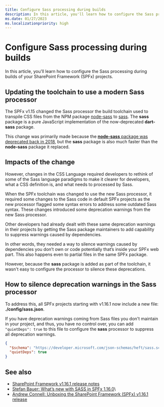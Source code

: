 ```yaml
---
title: Configure Sass processing during builds
description: In this article, you'll learn how to configure the Sass processing during builds of your SharePoint Framework (SPFx) projects.
ms.date: 01/27/2023
ms.localizationpriority: high
---
```


# Configure Sass processing during builds

In this article, you'll learn how to configure the Sass processing during builds of your SharePoint Framework (SPFx) projects.

## Updating the toolchain to use a modern Sass processor

The SPFx v1.15 changed the Sass processor the build toolchain used to transpile CSS files from the NPM package [node-sass](https://www.npmjs.com/package/node-sass) to [sass](https://www.npmjs.com/package/sass). The **sass** package is a pure JavaScript implementation of the now-deprecated **dart-sass** package.

This change was primarily made because the [**node-sass** package was deprecated back in 2018](https://sass-lang.com/blog/libsass-is-deprecated), but the **sass** package is also much faster than the **node-sass** package it replaced.

## Impacts of the change

However, changes in the CSS Language required developers to rethink of some of the Sass language paradigms to make it clearer for developers, what a CSS definition is, and what needs to processed by Sass.

When the SPFx toolchain was changed to use the new Sass processor, it required some changes to the Sass code in default SPFx projects as the new processor flagged some syntax errors to address some outdated Sass syntax. These changes introduced some deprecation warnings from the new Sass processor.

Other developers had already dealt with these same deprecation warnings in their projects by getting the Sass package maintainers to add capability to suppress warnings caused by dependencies.

In other words, they needed a way to silence warnings caused by dependencies you don’t own or code potentially that’s inside your SPFx web part. This also happens even to partial files in the same SPFx package.

However, because the **sass** package is added as part of the toolchain, it wasn't easy to configure the processor to silence these deprecations.

## How to silence deprecation warnings in the Sass processor

To address this, all SPFx projects starting with v1.16.1 now include a new file: **./config/sass.json**.

If you have deprecation warnings coming from Sass files you don't maintain in your project, and thus, you have no control over, you can add `"quietDeps": true` to this file to configure the **sass** processor to suppress all deprecation warnings.

```json
{
  "$schema": "https://developer.microsoft.com/json-schemas/heft/sass.schema.json",
  "quietDeps": true
}
```

## See also

- [SharePoint Framework v1.16.1 release notes](../release-1.16.1.md)
- [Stefan Bauer: What’s new with SASS in SPFx 1.16.0](https://n8d.at/whats-new-with-sass-in-spfx-1-16-0)\
- [Andrew Connell: Unboxing the SharePoint Framework (SPFx) v1.16.1 release](https://www.voitanos.io/blog/sharepoint-framework-v1-16-1-whats-in-latest-update-of-spfx/)
